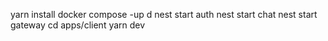 yarn install
docker compose -up d
nest start auth
nest start chat
nest start gateway
cd apps/client
yarn dev